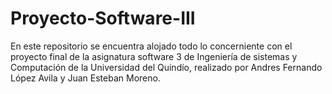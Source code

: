 Proyecto-Software-III
=====================
En este repositorio se encuentra alojado todo lo concerniente con el proyecto final de la asignatura software 3 de Ingeniería de sistemas y Computación de la Universidad del Quindío, realizado por Andres Fernando López Avila y Juan Esteban Moreno.
